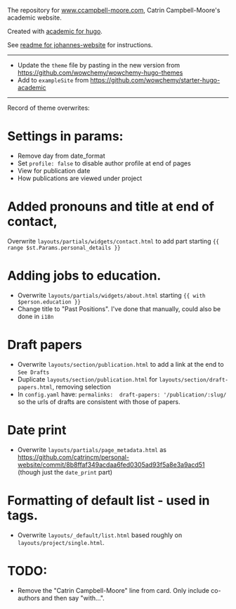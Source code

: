 The repository for www.ccampbell-moore.com, Catrin Campbell-Moore's academic website.

Created with [academic for hugo](https://sourcethemes.com/academic/).

See [readme for johannes-website](https://github.com/catrincm/johannes-website/blob/master/README.md) for instructions.


--------

- Update the `theme` file by pasting in the new version from https://github.com/wowchemy/wowchemy-hugo-themes
- Add to `exampleSite` from https://github.com/wowchemy/starter-hugo-academic


---------

Record of theme overwrites:

# Settings in params:
- Remove day from date_format
- Set `profile: false` to disable author profile at end of pages
- View for publication date
- How publications are viewed under project

# Added pronouns and title at end of contact,
Overwrite `layouts/partials/widgets/contact.html` to add part starting `{{ range $st.Params.personal_details }}`

# Adding jobs to education.
- Overwrite `layouts/partials/widgets/about.html` starting `{{ with $person.education }}`
- Change title to "Past Positions". I've done that manually, could also be done in `i18n`

# Draft papers
- Overwrite `layouts/section/publication.html` to add a link at the end to `See Drafts`
- Duplicate `layouts/section/publication.html` for `layouts/section/draft-papers.html`, removing selection
- In `config.yaml` have: `permalinks:  draft-papers: '/publication/:slug/` so the urls of drafts are consistent with those of papers.

# Date print
- Overwrite `layouts/partials/page_metadata.html` as https://github.com/catrincm/personal-website/commit/8b8ffaf349acdaa6fed0305ad93f5a8e3a9acd51 (though just the `date_print` part)

# Formatting of default list - used in tags.
- Overwrite `layouts/_default/list.html` based roughly on `layouts/project/single.html`.


# TODO:
- Remove the "Catrin Campbell-Moore" line from card. Only include co-authors and then say "with...".
